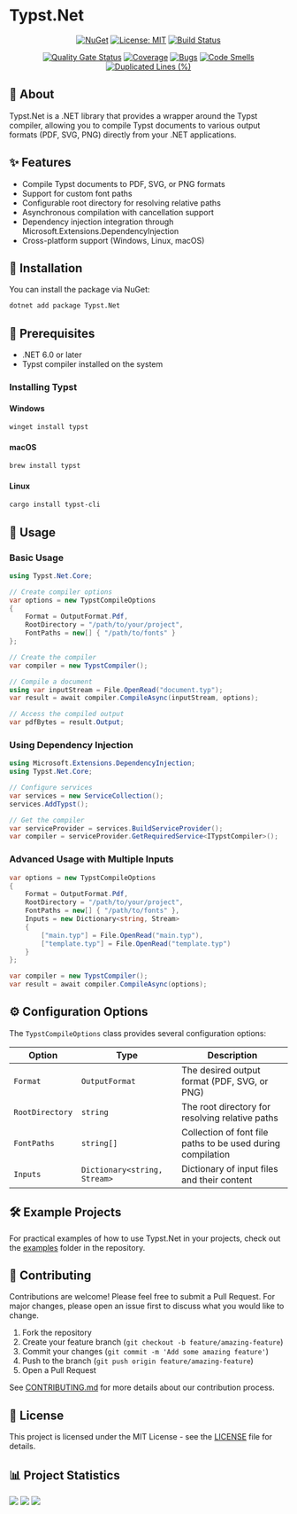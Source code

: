 # Typst.Net

<div align="center">

[![NuGet](https://img.shields.io/nuget/v/Typst.Net.Core.svg)](https://www.nuget.org/packages/Typst.Net.Core)
[![License: MIT](https://img.shields.io/badge/License-MIT-yellow.svg)](https://opensource.org/licenses/MIT)
[![Build Status](https://github.com/msnts/Typst.Net/actions/workflows/ci.yml/badge.svg)]()

</div>

<div align="center">

[![Quality Gate Status](https://sonarcloud.io/api/project_badges/measure?project=msnts_typst.net&metric=alert_status)](https://sonarcloud.io/summary/new_code?id=msnts_typst.net)
[![Coverage](https://sonarcloud.io/api/project_badges/measure?project=msnts_typst.net&metric=coverage)](https://sonarcloud.io/summary/new_code?id=msnts_typst.net)
[![Bugs](https://sonarcloud.io/api/project_badges/measure?project=msnts_typst.net&metric=bugs)](https://sonarcloud.io/summary/new_code?id=msnts_typst.net)
[![Code Smells](https://sonarcloud.io/api/project_badges/measure?project=msnts_typst.net&metric=code_smells)](https://sonarcloud.io/summary/new_code?id=msnts_typst.net)
[![Duplicated Lines (%)](https://sonarcloud.io/api/project_badges/measure?project=msnts_typst.net&metric=duplicated_lines_density)](https://sonarcloud.io/summary/new_code?id=msnts_typst.net)

</div>

## 📖 About

Typst.Net is a .NET library that provides a wrapper around the Typst compiler, allowing you to compile Typst documents to various output formats (PDF, SVG, PNG) directly from your .NET applications.

## ✨ Features

- Compile Typst documents to PDF, SVG, or PNG formats
- Support for custom font paths
- Configurable root directory for resolving relative paths
- Asynchronous compilation with cancellation support
- Dependency injection integration through Microsoft.Extensions.DependencyInjection
- Cross-platform support (Windows, Linux, macOS)

## 🚀 Installation

You can install the package via NuGet:

```bash
dotnet add package Typst.Net
```

## 🔧 Prerequisites

- .NET 6.0 or later
- Typst compiler installed on the system

### Installing Typst

#### Windows
```powershell
winget install typst
```

#### macOS
```bash
brew install typst
```

#### Linux
```bash
cargo install typst-cli
```

## 📝 Usage

### Basic Usage

```csharp
using Typst.Net.Core;

// Create compiler options
var options = new TypstCompileOptions
{
    Format = OutputFormat.Pdf,
    RootDirectory = "/path/to/your/project",
    FontPaths = new[] { "/path/to/fonts" }
};

// Create the compiler
var compiler = new TypstCompiler();

// Compile a document
using var inputStream = File.OpenRead("document.typ");
var result = await compiler.CompileAsync(inputStream, options);

// Access the compiled output
var pdfBytes = result.Output;
```

### Using Dependency Injection

```csharp
using Microsoft.Extensions.DependencyInjection;
using Typst.Net.Core;

// Configure services
var services = new ServiceCollection();
services.AddTypst();

// Get the compiler
var serviceProvider = services.BuildServiceProvider();
var compiler = serviceProvider.GetRequiredService<ITypstCompiler>();
```

### Advanced Usage with Multiple Inputs

```csharp
var options = new TypstCompileOptions
{
    Format = OutputFormat.Pdf,
    RootDirectory = "/path/to/your/project",
    FontPaths = new[] { "/path/to/fonts" },
    Inputs = new Dictionary<string, Stream>
    {
        ["main.typ"] = File.OpenRead("main.typ"),
        ["template.typ"] = File.OpenRead("template.typ")
    }
};

var compiler = new TypstCompiler();
var result = await compiler.CompileAsync(options);
```

## ⚙️ Configuration Options

The `TypstCompileOptions` class provides several configuration options:

| Option | Type | Description |
|--------|------|-------------|
| `Format` | `OutputFormat` | The desired output format (PDF, SVG, or PNG) |
| `RootDirectory` | `string` | The root directory for resolving relative paths |
| `FontPaths` | `string[]` | Collection of font file paths to be used during compilation |
| `Inputs` | `Dictionary<string, Stream>` | Dictionary of input files and their content |

## 🛠️ Example Projects

For practical examples of how to use Typst.Net in your projects, check out the [examples](./examples) folder in the repository.

## 👥 Contributing

Contributions are welcome! Please feel free to submit a Pull Request. For major changes, please open an issue first to discuss what you would like to change.

1. Fork the repository
2. Create your feature branch (`git checkout -b feature/amazing-feature`)
3. Commit your changes (`git commit -m 'Add some amazing feature'`)
4. Push to the branch (`git push origin feature/amazing-feature`)
5. Open a Pull Request

See [CONTRIBUTING.md](CONTRIBUTING.md) for more details about our contribution process.

## 📄 License

This project is licensed under the MIT License - see the [LICENSE](LICENSE) file for details.

## 📊 Project Statistics

[![](https://img.shields.io/github/issues/msnts/Typst.Net)](https://github.com/msnts/Typst.Net/issues)
[![](https://img.shields.io/github/stars/msnts/Typst.Net)](https://github.com/msnts/Typst.Net/stargazers)
[![](https://img.shields.io/github/forks/msnts/Typst.Net)](https://github.com/msnts/Typst.Net/network/members)